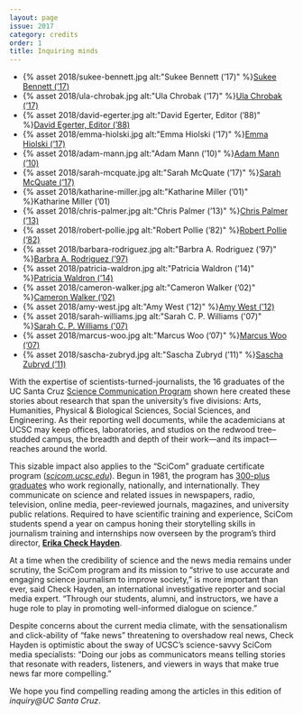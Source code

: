 ```yaml
---
layout: page
issue: 2017
category: credits
order: 1
title: Inquiring minds
---
```


<ul class="contributors-container">
<li>{% asset 2018/sukee-bennett.jpg alt:"Sukee Bennett (’17)" %}<span><a href="https://sukee.net/blog/">Sukee Bennett (’17)</a></span></li>

<li>{% asset 2018/ula-chrobak.jpg alt:"Ula Chrobak (’17)" %}<span><a href="https://www.ulachrobak.com/">Ula Chrobak (’17)</a></span></li>

<li>{% asset 2018/david-egerter.jpg alt:"David Egerter, Editor (’88)" %}<span><a href="https://medcommstrategy.com/">David Egerter, Editor (’88)</a></span></li>

<li>{% asset 2018/emma-hiolski.jpg alt:"Emma Hiolski (’17)" %}<span><a href="https://www.emmahiolski.com/">Emma Hiolski (’17)</a></span></li>

<li>{% asset 2018/adam-mann.jpg alt:"Adam Mann (’10)" %}<span><a href="https://www.adamspacemann.com/">Adam Mann (’10)</a></span></li>

<li>{% asset 2018/sarah-mcquate.jpg alt:"Sarah McQuate (’17)" %}<span><a href="https://sarahmcquate.com/">Sarah McQuate (’17)</a></span></li>

<li>{% asset 2018/katharine-miller.jpg alt:"Katharine Miller (’01)" %}<span>Katharine Miller (’01)</span></li>

<li>{% asset 2018/chris-palmer.jpg alt:"Chris Palmer (’13)" %}<span><a href="http://chrispalmer.squarespace.com/">Chris Palmer (’13)</a></span></li>

<li>{% asset 2018/robert-pollie.jpg alt:"Robert Pollie (’82)" %}<span><a href="http://7thavenueproject.com/">Robert Pollie (’82)</a></span></li>

<li>{% asset 2018/barbara-rodriguez.jpg alt:"Barbra A. Rodriguez (’97)" %}<span><a href="https://www.linkedin.com/in/vitalwordplay/">Barbra A. Rodriguez (’97)</a></span></li>

<li>{% asset 2018/patricia-waldron.jpg alt:"Patricia Waldron (’14)" %}<span><a href="http://www.patriciawaldron.com/">Patricia Waldron (’14)</a></span></li>

<li>{% asset 2018/cameron-walker.jpg alt:"Cameron Walker (’02)" %}<span><a href="http://www.cameronwalker.net/">Cameron Walker (’02)</a></span></li>

<li>{% asset 2018/amy-west.jpg alt:"Amy West (’12)" %}<span><a href="http://amyewest.com/">Amy West (’12)</a></span></li>

<li>{% asset 2018/sarah-williams.jpg alt:"Sarah C. P. Williams ('07)" %}<span><a href="http://www.sarahcpwilliams.com/">Sarah C. P. Williams ('07)</a></span></li>

<li>{% asset 2018/marcus-woo.jpg alt:"Marcus Woo (’07)" %}<span><a href="https://about.me/marcus_woo">Marcus Woo (’07)</a></span></li>

<li>{% asset 2018/sascha-zubryd.jpg alt:"Sascha Zubryd (’11)" %}<span><a href="https://outfog.com/author/sascha-zubryd/">Sascha Zubryd (’11)</a></span></li>

</ul>

With the expertise of scientists-turned-journalists, the 16 graduates of the UC Santa Cruz [Science Communication Program](https://scicom.ucsc.edu/) shown here created these stories about research that span the university’s five divisions: Arts, Humanities, Physical & Biological Sciences, Social Sciences, and Engineering. As their reporting well documents, while the academicians at UCSC may keep offices, laboratories, and studios on the redwood tree–studded campus, the breadth and depth of their work—and its impact—reaches around the world.

This sizable impact also applies to the “SciCom” graduate certificate program ([*scicom.ucsc.edu*](https://scicom.ucsc.edu/)). Begun in 1981, the program has [300-plus graduates](https://scicom.ucsc.edu/students-alumni/alumni_last_name.html) who work regionally, nationally, and internationally. They communicate on science and related issues in newspapers, radio, television, online media, peer-reviewed journals, magazines, and university public relations. Required to have scientific training and experience, SciCom students spend a year on campus honing their storytelling skills in journalism training and internships now overseen by the program’s third director, [**Erika Check Hayden**](https://scicom.ucsc.edu/about/program-news-articles/2016-09-hayden.html).

At a time when the credibility of science and the news media remains under scrutiny, the SciCom program and its mission to “strive to use accurate and engaging science journalism to improve society,” is more important than ever, said Check Hayden, an international investigative reporter and social media expert. “Through our students, alumni, and instructors, we have a huge role to play in promoting well-informed dialogue on science.”

Despite concerns about the current media climate, with the sensationalism and click-ability of “fake news” threatening to overshadow real news, Check Hayden is optimistic about the sway of UCSC’s science-savvy SciCom media specialists: “Doing our jobs as communicators means telling stories that resonate with readers, listeners, and viewers in ways that make true news far more compelling.”

We hope you find compelling reading among the articles in this edition of _inquiry@UC Santa Cruz_.
